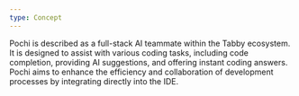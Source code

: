 ```yaml
---
type: Concept
---
```


Pochi is described as a full-stack AI teammate within the Tabby ecosystem. It is designed to assist with various coding tasks, including code completion, providing AI suggestions, and offering instant coding answers. Pochi aims to enhance the efficiency and collaboration of development processes by integrating directly into the IDE.
